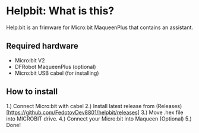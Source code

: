 # Helpbit: What is this?
Help:bit is an frimware for Micro:bit MaqueenPlus that contains an assistant.

## Required hardware
- Micro:bit V2
- DFRobot MaqueenPlus (optional)
- Micro:bit USB cabel (for installing)

## How to install
1.) Connect Micro:bit with cabel
2.) Install latest release from (Releases)[https://github.com/FedotovDev8801/helpbit/releases]
3.) Move .hex file into MICROBIT drive.
4.) Connect your Micro:bit into Maqueen (Optional)
5.) Done!
